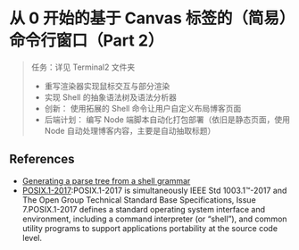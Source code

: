 # 从 0 开始的基于 Canvas 标签的（简易）命令行窗口（Part 2）
> 任务：详见 Terminal2 文件夹
> - 重写渲染器实现鼠标交互与部分渲染
> - 实现 Shell 的抽象语法树及语法分析器
> - 创新： 使用拓展的 Shell 命令让用户自定义布局博客页面
> - 后端计划： 编写 Node 端脚本自动化打包部署（依旧是静态页面，使用 Node 自动处理博客内容，主要是自动抽取标题）

## References
- [Generating a parse tree from a shell grammar](https://dev.to/oyagci/generating-a-parse-tree-from-a-shell-grammar-f1)
- [POSIX.1-2017](https://pubs.opengroup.org/onlinepubs/9699919799/):POSIX.1-2017 is simultaneously IEEE Std 1003.1™-2017 and The Open Group Technical Standard Base Specifications, Issue 7.POSIX.1-2017 defines a standard operating system interface and environment, including a command interpreter (or “shell”), and common utility programs to support applications portability at the source code level. 